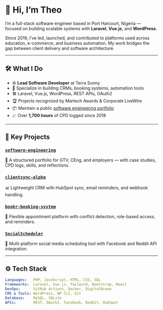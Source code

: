 # 👋 Hi, I’m Theo

I’m a full-stack software engineer based in Port Harcourt, Nigeria — focused on building scalable systems with **Laravel**, **Vue.js**, and **WordPress**.

Since 2019, I’ve led, launched, and contributed to platforms used across education, e-commerce, and business automation. My work bridges the gap between client delivery and software architecture.

---

## 🛠 What I Do

- ⚙️ **Lead Software Developer** at Terra Sunny  
- 🧩 Specialize in building CRMs, booking systems, automation tools  
- 🛠 Laravel, Vue.js, WordPress, REST APIs, OAuth2  
- 🏆 Projects recognized by Martech Awards & Corporate LiveWire  
- 📦 Maintain a public [software engineering portfolio](https://github.com/theo-georgewill/software-engineering)  
- 📈 Over **1,700 hours** of CPD logged since 2018  

---

## 📂 Key Projects

### [`software-engineering`](https://github.com/theo-georgewill/software-engineering)  
🧠 A structured portfolio for GTV, CEng, and employers — with case studies, CPD logs, skills, and reflections.

### [`clientsync-alpha`](https://github.com/theo-georgewill/clientsync-alpha)  
📊 Lightweight CRM with HubSpot sync, email reminders, and webhook handling.

### [`bookr-booking-system`](https://github.com/theo-georgewill/booking-system)  
📅 Flexible appointment platform with conflict detection, role-based access, and reminders.

### [`SocialScheduler`](https://github.com/theo-georgewill/SocialScheduler)  
📆 Multi-platform social media scheduling tool with Facebook and Reddit API integration.

---

## ⚙️ Tech Stack

```yaml
Languages:   PHP, JavaScript, HTML, CSS, SQL
Frameworks:  Laravel, Vue.js, Tailwind, Bootstrap, React
DevOps:      GitHub Actions, Docker, DigitalOcean
CMS & Tools: WordPress, WP CLI, Git
Database:    MySQL, SQLite
APIs:        REST, OAuth2, Facebook, Reddit, HubSpot
```
